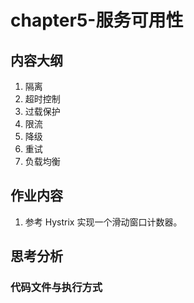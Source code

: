 # chapter5-服务可用性
## 内容大纲
1. 隔离 
2. 超时控制 
3. 过载保护 
4. 限流 
5. 降级
6. 重试
7. 负载均衡 

## 作业内容
1. 参考 Hystrix 实现一个滑动窗口计数器。
## 思考分析

### 代码文件与执行方式
